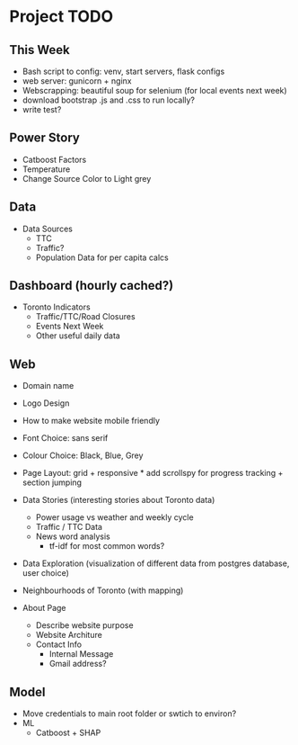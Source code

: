 Project TODO
===

This Week
---
*   Bash script to config: venv, start servers, flask configs
*   web server: gunicorn + nginx
*   Webscrapping: beautiful soup for selenium (for local events next week)
*   download bootstrap .js and .css to run locally?
*   write test?

Power Story
---
*   Catboost Factors
*   Temperature
*   Change Source Color to Light grey

Data
---
*   Data Sources
    *   TTC
    *   Traffic?
    *   Population Data for per capita calcs

Dashboard (hourly cached?)
---
*   Toronto Indicators
    *   Traffic/TTC/Road Closures
    *   Events Next Week
    *   Other useful daily data

Web
---
*   Domain name
*   Logo Design
*   How to make website mobile friendly
*   Font Choice: sans serif
*   Colour Choice: Black, Blue, Grey
*   Page Layout: grid + responsive
        *   add scrollspy for progress tracking + section jumping

*   Data Stories (interesting stories about Toronto data)
    *   Power usage vs weather and weekly cycle
    *   Traffic / TTC Data
    *   News word analysis
        *   tf-idf for most common words?

*   Data Exploration (visualization of different data from postgres database, user choice)

*   Neighbourhoods of Toronto (with mapping)

*   About Page
    *   Describe website purpose
    *   Website Architure
    *   Contact Info
        *   Internal Message
        *   Gmail address?

Model
---
*   Move credentials to main root folder or swtich to environ?
*   ML
    *   Catboost + SHAP